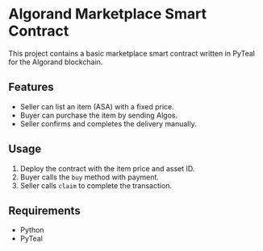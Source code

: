 # Algorand Marketplace Smart Contract

This project contains a basic marketplace smart contract written in PyTeal for the Algorand blockchain.

## Features

- Seller can list an item (ASA) with a fixed price.
- Buyer can purchase the item by sending Algos.
- Seller confirms and completes the delivery manually.

## Usage

1. Deploy the contract with the item price and asset ID.
2. Buyer calls the `buy` method with payment.
3. Seller calls `claim` to complete the transaction.

## Requirements

- Python
- PyTeal
